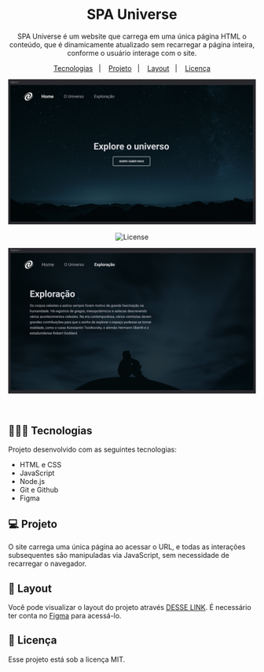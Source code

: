 <h1 align="center"> SPA Universe </h1>

<p align="center">
SPA Universe é um website que carrega em uma única página HTML o conteúdo, que é dinamicamente atualizado sem recarregar a página inteira, conforme o usuário interage com o site.
</p>

<p align="center">
  <a href="#-tecnologias">Tecnologias</a>&nbsp;&nbsp;&nbsp;|&nbsp;&nbsp;&nbsp;
  <a href="#-projeto">Projeto</a>&nbsp;&nbsp;&nbsp;|&nbsp;&nbsp;&nbsp;
  <a href="#-layout">Layout</a>&nbsp;&nbsp;&nbsp;|&nbsp;&nbsp;&nbsp;
  <a href="#memo-licença">Licença</a>
</p>

<p align="center">
  <img alt="License" src="https://github.com/brunooliveira7/SPA-Universe/blob/main/assets/Layout1.png">
</p>

<p align="center">
  <img alt="License" src="https://github.com/brunooliveira7/SPA-Universe/blob/main/assets/Layout2.png">
</p>

<p align="center">
  <img alt="License" src="https://github.com/brunooliveira7/SPA-Universe/blob/main/assets/Layout3.png">
</p>

<br>

## 🧑🏻‍💻 Tecnologias

Projeto desenvolvido com as seguintes tecnologias:

- HTML e CSS
- JavaScript
- Node.js
- Git e Github
- Figma

## 💻 Projeto

 O site carrega uma única página ao acessar o URL, e todas as interações subsequentes são manipuladas via JavaScript, sem necessidade de recarregar o navegador.

## 🔖 Layout

Você pode visualizar o layout do projeto através [DESSE LINK](https://www.figma.com/design/PMvBs7Pdmy7mxiAhBMbEsT/Stage-05---Focus-Timer-2.0-(Copy)?node-id=0-1&node-type=canvas&t=ZmyGMYzJJBC0rOdt-0). É necessário ter conta no [Figma](https://figma.com) para acessá-lo.

## :memo: Licença

Esse projeto está sob a licença MIT.
